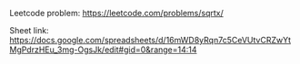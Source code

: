 Leetcode problem: https://leetcode.com/problems/sqrtx/

Sheet link: https://docs.google.com/spreadsheets/d/16mWD8yRqn7c5CeVUtvCRZwYtMgPdrzHEu_3mg-OgsJk/edit#gid=0&range=14:14